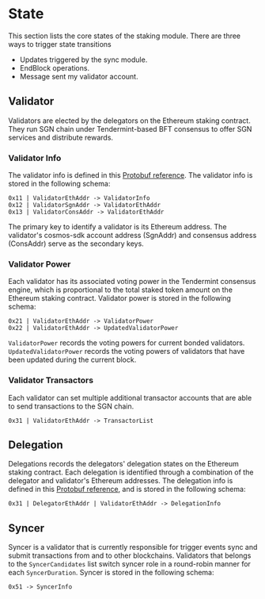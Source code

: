 <!--
order: 1
-->

# State

This section lists the core states of the staking module. There are three ways to trigger state transitions
- Updates triggered by the sync module.
- EndBlock operations.
- Message sent my validator account.

## Validator

Validators are elected by the delegators on the Ethereum staking contract. They run SGN chain under Tendermint-based BFT consensus to offer SGN services and distribute rewards.

### Validator Info

The validator info is defined in this [Protobuf reference](https://github.com/celer-network/sgnv2/blob/f9f76fb10d/proto/sgn/staking/v1/staking.proto#L13-L79). The validator info is stored in the following schema:
```
0x11 | ValidatorEthAddr -> ValidatorInfo
0x12 | ValidatorSgnAddr -> ValidatorEthAddr
0x13 | ValidatorConsAddr -> ValidatorEthAddr
```
The primary key to identify a validator is its Ethereum address. The validator's cosmos-sdk account address (SgnAddr) and consensus address (ConsAddr) serve as the secondary keys.

### Validator Power

Each validator has its associated voting power in the Tendermint consensus engine, which is proportional to the total staked token amount on the Ethereum staking contract. Validator power is stored in the following schema:
```
0x21 | ValidatorEthAddr -> ValidatorPower
0x22 | ValidatorEthAddr -> UpdatedValidatorPower
```
`ValidatorPower` records the voting powers for current bonded validators. `UpdatedValidatorPower` records the voting powers of validators that have been updated during the current block.

### Validator Transactors

Each validator can set multiple additional transactor accounts that are able to send transactions to the SGN chain.
```
0x31 | ValidatorEthAddr -> TransactorList
```

## Delegation

Delegations records the delegators' delegation states on the Ethereum staking contract. Each delegation is identified through a combination of the delegator and validator's Ethereum addresses. The delegation info is defined in this [Protobuf reference](https://github.com/celer-network/sgnv2/blob/f9f76fb10d/proto/sgn/staking/v1/staking.proto#L85-L107), and is stored in the following schema:
```
0x31 | DelegatorEthAddr | ValidatorEthAddr -> DelegationInfo
```

## Syncer

Syncer is a validator that is currently responsible for trigger events sync and submit transactions from and to other blockchains. Validators that belongs to the `SyncerCandidates` list switch syncer role in a round-robin manner for each `SyncerDuration`. Syncer is stored in the following schema:
```
0x51 -> SyncerInfo
```